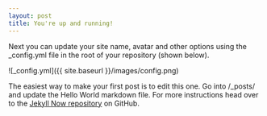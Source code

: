 ```yaml
---
layout: post
title: You're up and running!
---
```


Next you can update your site name, avatar and other options using the _config.yml file in the root of your repository (shown below).

![_config.yml]({{ site.baseurl }}/images/config.png)

The easiest way to make your first post is to edit this one. Go into /_posts/ and update the Hello World markdown file. For more instructions head over to the [Jekyll Now repository](https://github.com/barryclark/jekyll-now) on GitHub.




<div>
<script type="application/json" data-for="htmlwidget-2132d1186d1085c93b87">{"x":{"matrix":[[626,16,57,220,14,12,87,13,122,237,690,67,113,58,28,83,306,48,71,19,21,20,7,206,97,431,75,128,32],[73,383,54,151,34,52,179,126,108,148,59,124,124,53,26,317,57,31,27,39,93,67,36,89,266,459,143,145,46],[37,22,424,203,59,154,50,211,125,59,84,128,285,46,133,101,65,185,104,47,242,48,24,23,49,43,39,50,57],[228,68,206,2185,68,110,161,281,516,132,334,612,735,112,230,263,322,245,386,99,265,110,51,77,308,462,261,234,71],[4,34,49,51,390,205,193,103,32,34,27,34,60,233,135,363,10,248,67,187,125,146,178,7,48,42,31,26,166],[16,33,182,117,155,430,155,196,42,24,24,84,203,139,67,268,47,152,50,268,190,120,120,13,110,56,49,46,133],[74,107,89,157,224,165,1143,133,73,127,122,117,87,588,82,652,86,140,59,215,135,516,84,56,268,1364,65,76,526],[24,74,202,253,142,188,151,401,147,62,53,135,260,178,160,479,54,144,68,233,158,108,71,19,218,198,93,90,83],[125,83,103,432,27,71,53,123,685,144,494,162,263,119,122,191,393,134,401,49,172,64,41,69,145,217,138,145,42],[351,72,51,139,63,27,107,52,199,2319,738,73,45,58,41,99,238,34,44,18,39,67,14,453,87,856,79,123,37],[449,51,112,290,26,50,122,52,539,701,2074,116,127,81,72,147,565,75,132,54,64,79,6,594,130,853,80,146,58],[88,81,110,565,43,141,126,173,135,66,106,370,220,124,61,158,108,94,89,103,255,50,43,40,190,218,169,179,44],[83,74,239,515,70,179,59,243,309,69,101,214,798,116,393,241,246,426,314,248,288,95,61,76,162,114,91,153,86],[15,64,45,142,234,141,592,125,93,60,48,68,120,2528,328,762,53,206,94,336,139,735,338,44,199,268,58,61,768],[27,14,115,152,72,53,69,62,70,107,36,61,382,288,2347,357,51,710,355,221,106,229,158,26,20,92,11,31,161],[40,188,84,232,398,289,657,509,143,82,88,203,160,688,350,2455,64,562,186,594,268,549,349,73,355,250,121,151,754],[393,12,57,175,20,82,90,59,337,288,546,152,178,77,56,143,1634,68,165,31,95,57,5,168,72,402,44,55,44],[34,21,112,181,206,129,143,160,137,45,55,80,407,239,738,482,63,1083,485,312,168,197,122,24,40,66,57,59,136],[47,19,79,392,57,61,56,56,261,62,129,62,310,63,351,134,189,457,1690,174,95,56,79,30,29,42,57,86,76],[6,33,53,99,193,184,236,189,89,65,24,73,216,417,260,704,21,319,128,1054,155,320,275,22,124,91,33,44,274],[51,65,208,287,112,118,149,211,194,47,41,147,369,158,169,356,73,205,124,199,519,117,82,45,142,204,127,113,79],[16,53,67,129,133,118,530,104,67,55,42,66,123,847,245,511,26,165,89,296,171,2557,358,13,109,172,43,50,1214],[4,15,37,58,182,104,113,49,32,28,10,35,57,290,160,356,14,190,57,260,69,267,516,6,31,51,12,18,217],[178,32,27,81,22,20,72,20,71,700,563,56,55,42,44,79,212,36,34,21,40,34,9,571,76,660,39,63,25],[80,206,67,355,59,100,293,195,135,118,94,188,179,124,37,427,54,55,69,101,116,165,55,134,854,412,123,173,169],[399,158,54,421,128,72,1269,246,286,993,1027,209,169,582,89,568,343,70,84,142,158,323,53,696,389,1328,391,268,273],[82,99,105,181,13,48,56,91,122,112,81,131,74,62,27,88,66,37,82,28,120,20,14,58,104,388,319,196,31],[94,105,106,292,45,90,116,162,196,107,200,180,233,107,100,176,124,81,136,105,179,60,28,78,153,415,196,492,37],[19,56,48,49,182,138,528,74,28,60,60,54,82,634,118,794,28,118,59,172,82,1008,197,37,154,184,49,23,1699]],"options":{"type":"directional","width":null,"height":null,"margin":100,"showGroupnames":true,"groupNames":["ADUANA","ARENALES","AYACUCHO","CONGRESO","CORONEL DIAZ","ECUADOR","FACULTAD DE DERECHO","FACULTAD DE MEDICINA","INDEPENDENCIA","JUANA MANSO","MADERO UCA","MONTEVIDEO","ONCE","PACIFICO","PARQUE CENTENARIO","PARQUE LAS HERAS","PARQUE LEZAMA","PLAZA ALMAGRO","PLAZA BOEDO","PLAZA GUEMES","PLAZA HOUSSAY","PLAZA ITALIA","PLAZA PALERMO VIEJO","PLAZA ROMA","PLAZA VICENTE LOPEZ","RETIRO","SUIPACHA","TRIBUNALES","ZOOLOGICO"],"groupColors":["#1B9E77","#D95F02","#7570B3","#E7298A","#66A61E","#E6AB02","#A6761D","#666666"],"groupThickness":0.1,"groupPadding":0.0349065850398866,"groupnamePadding":[2,2,2,2,2,2,2,2,2,2,2,2,2,2,2,2,2,2,2,2,2,2,2,2,2,2,2,2,2],"groupnameFontsize":10,"groupedgeColor":null,"chordedgeColor":"#808080","categoryNames":null,"categorynamePadding":100,"categorynameFontsize":28,"showTicks":true,"tickInterval":1500,"ticklabelFontsize":10,"fadeLevel":0.1,"showTooltips":true,"showZeroTooltips":true,"tooltipNames":["ADUANA","ARENALES","AYACUCHO","CONGRESO","CORONEL DIAZ","ECUADOR","FACULTAD DE DERECHO","FACULTAD DE MEDICINA","INDEPENDENCIA","JUANA MANSO","MADERO UCA","MONTEVIDEO","ONCE","PACIFICO","PARQUE CENTENARIO","PARQUE LAS HERAS","PARQUE LEZAMA","PLAZA ALMAGRO","PLAZA BOEDO","PLAZA GUEMES","PLAZA HOUSSAY","PLAZA ITALIA","PLAZA PALERMO VIEJO","PLAZA ROMA","PLAZA VICENTE LOPEZ","RETIRO","SUIPACHA","TRIBUNALES","ZOOLOGICO"],"tooltipFontsize":12,"tooltipUnit":"","tooltipGroupConnector":" &#x25B6; ","precision":"null","clickAction":null}},"evals":[],"jsHooks":[]}</script>
<script type="application/htmlwidget-sizing" data-for="htmlwidget-2132d1186d1085c93b87">{"viewer":{"width":450,"height":350,"padding":0,"fill":true},"browser":{"width":468,"height":500,"padding":0,"fill":true}}</script>
</div>

